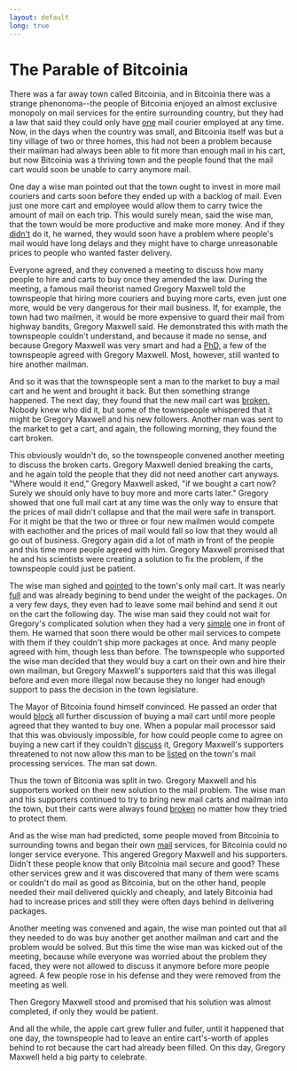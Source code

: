 ```yaml
---
layout: default
long: true
---
```


# The Parable of Bitcoinia

There was a far away town called Bitcoinia, and in Bitcoinia there was a strange phenonoma--the people of Bitcoinia enjoyed an almost exclusive monopoly on mail services for the entire surrounding country, but they had a law that said  they could only have [one](https://www.reddit.com/r/Bitcoin/comments/63859l/github_commit_where_satoshi_added_the_block_size/) mail courier employed at any time. Now, in the days when the country was small, and Bitcoinia itself was but a tiny village of two or three homes, this had not been a problem because their mailman had always been able to fit more than enough mail in his cart, but now Bitcoinia was a thriving town and the people found that the mail cart would soon be unable to carry anymore mail.

One day a wise man pointed out that the town ought to invest in more mail couriers and carts soon before they ended up with a backlog of mail. Even just one more cart and employee would allow them to carry twice the amount of mail on each trip. This would surely mean, said the wise man, that the town would be more productive and make more money. And if they [didn't](https://bitcointalk.org/index.php?topic=14085.msg1590009#msg1590009) do it, he warned, they would soon have a problem where people's mail would have long delays and they might have to charge unreasonable prices to people who wanted faster delivery.

Everyone agreed, and they convened a meeting to discuss how many people to hire and carts to buy once they amended the law. During the meeting, a famous mail theorist named Gregory Maxwell told the townspeople that hiring more couriers and buying more carts, even just one more, would be very dangerous for their mail business. If, for example, the town had two mailmen, it would be more expensive to guard their mail from highway bandits, Gregory Maxwell said. He demonstrated this with math the townspeople couldn't understand, and because it made no sense, and because Gregory Maxwell was very smart and had a [PhD,](https://www.reddit.com/r/btc/comments/89z483/ama_ask_mike_anything/dwuq5rq/) a few of the townspeople agreed with Gregory Maxwell. Most, however, still wanted to hire another mailman.

And so it was that the townspeople sent a man to the market to buy a mail cart and he went and brought it back. But then something strange happened. The next day, they found that the new mail cart was [broken.](https://www.reddit.com/r/Bitcoin/comments/3jj2hf/bitcoin_xt_nodes_being_ddosed/) Nobody knew who did it, but some of the townspeople whispered that it might be Gregory Maxwell and his new followers. Another man was sent to the market to get a cart, and again, the following morning, they found the cart broken.

This obviously wouldn't do, so the townspeople convened another meeting to discuss the broken carts. Gregory Maxwell denied breaking the carts, and he again told the people that they did not need another cart anyways. "Where would it end," Gregory Maxwell asked, "if we bought a cart now? Surely we should only have to buy more and more carts later." Gregory showed that one full mail cart at any time was the only way to ensure that the prices of mail didn't collapse and that the mail were safe in transport. For it might be that the two or three or four new mailmen would compete with eachother and the prices of mail would fall so low that they would all go out of business. Gregory again did a lot of math in front of the people and this time more people agreed with him. Gregory Maxwell promised that he and his scientists were creating a solution to fix the problem, if the townspeople could just be patient.

The wise man sighed and [pointed](http://gavinandresen.ninja/why-increasing-the-max-block-size-is-urgent) to the town's only mail cart. It was nearly [full](https://blog.plan99.net/the-capacity-cliff-586d1bf7715e) and was already begining to bend under the weight of the packages. On a very few days, they even had to leave some mail behind and send it out on the cart the following day. The wise man said they could not wait for Gregory's complicated solution when they had a very [simple](https://bitcointalk.org/index.php?topic=157141.msg1758131#msg1758131) one in front of them. He warned that soon there would be other mail services to compete with them if they couldn't ship more packages at once. And many people agreed with him, though less than before. The townspeople who supported the wise man decided that they would buy a cart on their own and hire their own mailman, but Gregory Maxwell's supporters said that this was illegal before and even more illegal now because they no longer had enough support to pass the decision in the town legislature.

The Mayor of Bitcoinia found himself convinced. He passed an order that would [block](https://www.reddit.com/r/Bitcoin/comments/3h9cq4/its_time_for_a_break_about_the_recent_mess/) all further discussion of buying a mail cart until more people agreed that they wanted to buy one. When a popular mail processor said that this was obviously impossible, for how could people come to agree on buying a new cart if they couldn't [discuss](https://www.reddit.com/r/Bitcoin/comments/3h9cq4/its_time_for_a_break_about_the_recent_mess/cu5g3ko) it, Gregory Maxwell's supporters threatened to not now allow this man to be [listed]((https://www.reddit.com/r/Bitcoin/comments/3rejl9/coinbase_ceo_brian_armstrong_bip_101_is_the_best/cwpglh6/) ) on the town's mail processing services. The man sat down.

Thus the town of Bitconia was split in two. Gregory Maxwell and his supporters worked on their new solution to the mail problem. The wise man and his supporters continued to try to bring new mail carts and mailman into the town, but their carts were always found [broken](https://news.bitcoin.com/bitcoin-classic-targeted-by-ddos-attacks/) no matter how they tried to protect them.

And as the wise man had predicted, some people moved from Bitcoinia to surrounding towns and began their own [mail](https://twitter.com/BraveSampson/status/1257026827643748354) services, for Bitcoinia could no longer service everyone. This angered Gregory Maxwell and his supporters. Didn't these people know that only Bitcoinia mail secure and good? These other services grew and it was discovered that many of them were scams or couldn't do mail as good as Bitcoinia, but on the other hand, people needed their mail delivered quickly and cheaply, and lately Bitcoinia had had to increase prices and still they were often days behind in delivering packages.

Another meeting was convened and again, the wise man pointed out that all they needed to do was buy another get another mailman and cart and the problem would be solved. But this time the wise man was kicked out of the meeting, because while everyone was worried about the problem they faced, they were not allowed to discuss it anymore before more people agreed. A few people rose in his defense and they were removed from the meeting as well.

Then Gregory Maxwell stood and promised that his solution was almost completed, if only they would be patient. 

And all the while, the apple cart grew fuller and fuller, until it happened that one day, the townspeople had to leave an entire cart's-worth of apples behind to rot because the cart had already been filled. On this day, Gregory Maxwell held a big party to celebrate.




